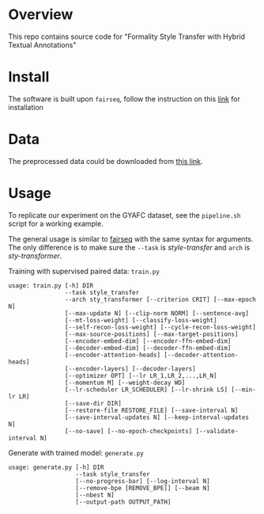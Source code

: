# Overview
This repo contains source code for "Formality Style Transfer with Hybrid Textual Annotations"

# Install
The software is built upon `fairseq`, follow the instruction on this [link](https://github.com/pytorch/fairseq) for installation

# Data
The preprocessed data could be downloaded from [this link](https://drive.google.com/file/d/1d00ABIDg5fQnPkm65xuowuCquv37aFRs/view?usp=sharing).

# Usage

To replicate our experiment on the GYAFC dataset, see the `pipeline.sh` script for a working example.

The general usage is similar to [fairseq](https://github.com/pytorch/fairseq)
with the same syntax for arguments. The only difference is to make sure the `--task`
is *style-transfer* and `arch` is *sty-transformer*.

Training with supervised paired data: `train.py`

```
usage: train.py [-h] DIR
                --task style_transfer
                --arch sty_transformer [--criterion CRIT] [--max-epoch N]
                [--max-update N] [--clip-norm NORM] [--sentence-avg]
                [--mt-loss-weight] [--classify-loss-weight]
                [--self-recon-loss-weight] [--cycle-recon-loss-weight]
                [--max-source-positions] [--max-target-positions]
                [--encoder-embed-dim] [--encoder-ffn-embed-dim]
                [--decoder-embed-dim] [--decoder-ffn-embed-dim]
                [--encoder-attention-heads] [--decoder-attention-heads]
                [--encoder-layers] [--decoder-layers]
                [--optimizer OPT] [--lr LR_1,LR_2,...,LR_N]
                [--momentum M] [--weight-decay WD]
                [--lr-scheduler LR_SCHEDULER] [--lr-shrink LS] [--min-lr LR]
                [--save-dir DIR]
                [--restore-file RESTORE_FILE] [--save-interval N]
                [--save-interval-updates N] [--keep-interval-updates N]
                [--no-save] [--no-epoch-checkpoints] [--validate-interval N]
```

Generate with trained model: `generate.py`

```
usage: generate.py [-h] DIR
                   --task style_transfer  
                   [--no-progress-bar] [--log-interval N]
                   [--remove-bpe [REMOVE_BPE]] [--beam N]
                   [--nbest N]
                   [--output-path OUTPUT_PATH]
```
